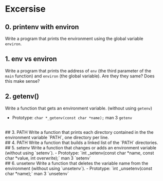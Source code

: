 # Excersise
## 0. printenv with environ
Write a program that prints the environment using the global variable `environ`.
<br>
## 1. env vs environ
Write a program that prints the address of `env` (the third parameter of the `main` function) and `environ` (the global variable). Are they they same? Does this make sense?
<br>
## 2. getenv()
Write a function that gets an environment variable. (without using `getenv`)
- Prototype: `char *_getenv(const char *name);` man 3 `getenv`
<br>
## 3. PATH
Write a function that prints each directory contained in the the environment variable `PATH`, one directory per line.
<br>
## 4. PATH
Write a function that builds a linked list of the `PATH` directories.
<br>
## 5. setenv
Write a function that changes or adds an environment variable (without using `setenv`).
- Prototype: `int _setenv(const char *name, const char *value, int overwrite);` man 3 `setenv`
<br>
## 6. unsetenv
Write a function that deletes the variable name from the environment (without using `unsetenv`).
- Prototype: `int _unsetenv(const char *name);` man 3 `unsetenv`
<br>

